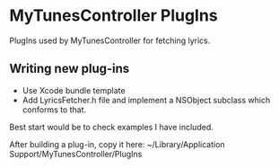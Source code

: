 # MyTunesController PlugIns

PlugIns used by MyTunesController for fetching lyrics.

## Writing new plug-ins

* Use Xcode bundle template
* Add LyricsFetcher.h file and implement a NSObject subclass which conforms to that.

Best start would be to check examples I have included.

After building a plug-in, copy it here:
~/Library/Application Support/MyTunesController/PlugIns

